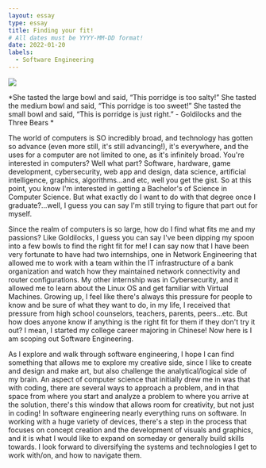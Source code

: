 ```yaml
---
layout: essay
type: essay
title: Finding your fit!
# All dates must be YYYY-MM-DD format!
date: 2022-01-20
labels:
  - Software Engineering
---
```


<img class="ui medium spaced image" src="https://wilsonallen.com/wp-content/uploads/2020/07/Goldi.jpg">

*She tasted the large bowl and said, “This porridge is too salty!” She tasted the medium bowl and said, “This porridge is too sweet!” She tasted the small bowl and said, “This is porridge is just right.” - Goldilocks and the Three Bears *

The world of computers is SO incredibly broad, and technology has gotten so advance (even more still, it's still advancing!), it's everywhere, and the uses for a computer are not limited to one, as it's infinitely broad. You're interested in computers? Well what part? Software, hardware, game development, cybersecurity, web app and design, data science, artificial intelligence, graphics, algorithms...and etc, well you get the gist. So at this point, you know I'm interested in getting a Bachelor's of Science in Computer Science. But what exactly do I want to do with that degree once I graduate?...well, I guess you can say I'm still trying to figure that part out for myself. 

Since the realm of computers is so large, how do I find what fits me and my passions? Like Goldilocks, I guess you can say I've been dipping my spoon into a few bowls to find the right fit for me! I can say now that I have been very fortunate to have had two internships, one in Network Engineering that allowed me to work with a team within the IT infrastructure of a bank organization and watch how they maintained network connectivity and router configurations. My other internship was in Cybersecurity, and it allowed me to learn about the Linux OS and get familiar with Virtual Machines. Growing up, I feel like there's always this pressure for people to know and be sure of what they want to do, in my life, I received that pressure from high school counselors, teachers, parents, peers...etc. But how does anyone know if anything is the right fit for them if they don't try it out? I mean, I started my college career majoring in Chinese! Now here is I am scoping out Software Engineering. 

As I explore and walk through software engineering, I hope I can find something that allows me to explore my creative side, since I like to create and design and make art, but also challenge the analytical/logical side of my brain. An aspect of computer science that initially drew me in was that with coding, there are several ways to approach a problem, and in that space from where you start and analyze a problem to where you arrive at the solution, there's this window that allows room for creativity, but not just in coding! In software engineering nearly everything runs on software. In working with a huge variety of devices, there's a step in the process that focuses on concept creation and the development of visuals and graphics, and it is what I would like to expand on someday or generally build skills towards. I look forward to diversifying the systems and technologies I get to work with/on, and how to navigate them. 
